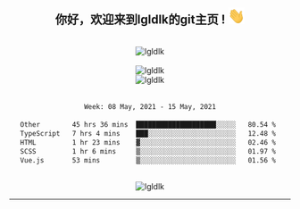 <div align="center">
<h2> 你好，欢迎来到lgldlk的git主页 ! <img src="https://github.com/lgldlk/lgldlk/blob/main/gifs/Hi.gif" width="30px"></h2>
</div>

<div align="center">
 </br>
 <img src="http://aiitapp.cn:8091/?color=rgba(37,144,118,1)&shadowColor=rgba(12,16,20,1)&fontSize=120&&shadowOffsetX=9&shadowOffsetY=11" height="26px" alt="lgldlk" />
 </br>

   </br>
 <img src="https://github-readme-stats.vercel.app/api?username=lgldlk&show_icons=true&theme=gotham&locale=cn" alt="lgldlk" />
 

</br>

<img  src="http://github-readme-stats.vercel.app/api/top-langs/?username=lgldlk&show_icons=true&theme=gotham&locale=cn&layout=compact" alt="lgldlk"/>  
</br>
</br>

<!--START_SECTION:waka-->
```text
Week: 08 May, 2021 - 15 May, 2021

Other        45 hrs 36 mins  ████████████████████░░░░░   80.54 % 
TypeScript   7 hrs 4 mins    ███░░░░░░░░░░░░░░░░░░░░░░   12.48 % 
HTML         1 hr 23 mins    ▓░░░░░░░░░░░░░░░░░░░░░░░░   02.46 % 
SCSS         1 hr 6 mins     ▒░░░░░░░░░░░░░░░░░░░░░░░░   01.97 % 
Vue.js       53 mins         ▒░░░░░░░░░░░░░░░░░░░░░░░░   01.56 % 
```
<!--END_SECTION:waka-->

 </br>
  <img src="https://visitor-badge.glitch.me/badge?page_id=lgldlk" alt="lgldlk" />
</div >
  
---

 

